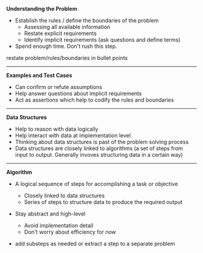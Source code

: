 **Understanding the Problem**

- Establish the rules / define the boundaries of the problem
  - Assessing all available information
  - Restate explicit requirements
  - Identify implicit requirements (ask questions and define terms)
- Spend enough time. Don't rush this step.

restate problem/rules/boundaries in bullet points

---
**Examples and Test Cases**

- Can confirm or refute assumptions
- Help answer questions about implicit requirements
- Act as assertions which help to codify the rules and boundaries

----

**Data Structures**

- Help to reason with data logically
- Help interact with data at implementation level
- Thinking about data structures is past of the problem solving process
- Data structures are closely linked to algorithms (a set of steps from input to output. Generally invoves structuring data in a certain way)

---

**Algorithm**

- A logical sequence of steps for accomplishing a task or objective
  - Closely linked to data structures
  - Series of steps to structure data to produce the required output
- Stay abstract and high-level
  - Avoid implementation detail
  - Don't worry about efficiency for now

- add substeps as needed or extract a step to a separate problem